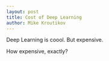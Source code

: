 ```yaml
---
layout: post
title: Cost of Deep Learning
author: Mike Kroutikov
---
```


Deep Learning is coool. But expensive.

How expensive, exactly?
